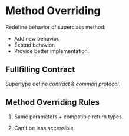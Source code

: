 # Method Overriding

Redefine behavior of superclass method:

* Add new behavior.
* Extend behavior.
* Provide better implementation.

## Fullfilling Contract

Supertype define _contract_ & _common protocol_.

## Method Overriding Rules

1. Same parameters + compatible return types.

2. Can't be less accessible.
